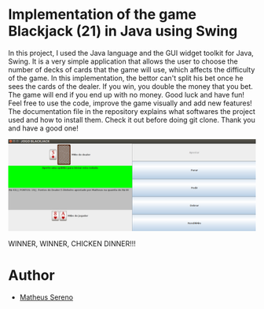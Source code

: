 # Implementation of the game Blackjack (21) in Java using Swing
In this project, I used the Java language and the GUI widget toolkit for Java, Swing. It is a very simple application that allows the user to choose the number of decks of cards that the game will use, which affects the difficulty of the game. In this implementation, the bettor can't split his bet once he sees the cards of the dealer. If you win, you double the money that you bet. The game will end if you end up with no money. Good luck and have fun! Feel free to use the code, improve the game visually and add new features! The documentation file in the repository explains what softwares the project used and how to install them. Check it out before doing git clone. Thank you and have a good one!

<p align="center">
<img src="blackjack.png" width="600">
</p>

WINNER, WINNER, CHICKEN DINNER!!!

# Author
- [Matheus Sereno](https://github.com/sereno29)


